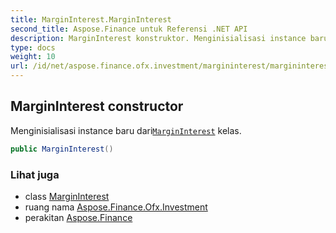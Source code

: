 ```yaml
---
title: MarginInterest.MarginInterest
second_title: Aspose.Finance untuk Referensi .NET API
description: MarginInterest konstruktor. Menginisialisasi instance baru dariMarginInterest kelas.
type: docs
weight: 10
url: /id/net/aspose.finance.ofx.investment/margininterest/margininterest/
---
```

## MarginInterest constructor

Menginisialisasi instance baru dari[`MarginInterest`](../) kelas.

```csharp
public MarginInterest()
```

### Lihat juga

* class [MarginInterest](../)
* ruang nama [Aspose.Finance.Ofx.Investment](../../margininterest/)
* perakitan [Aspose.Finance](../../../)


